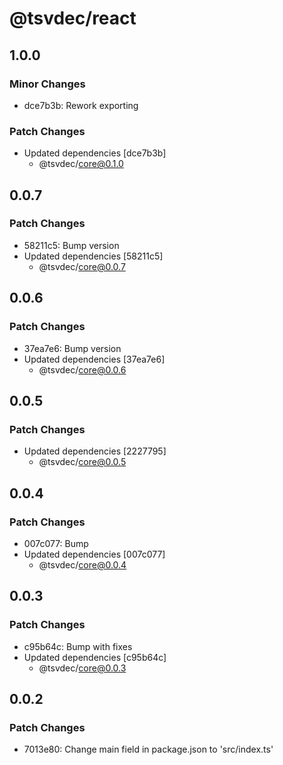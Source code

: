 # @tsvdec/react

## 1.0.0

### Minor Changes

- dce7b3b: Rework exporting

### Patch Changes

- Updated dependencies [dce7b3b]
  - @tsvdec/core@0.1.0

## 0.0.7

### Patch Changes

- 58211c5: Bump version
- Updated dependencies [58211c5]
  - @tsvdec/core@0.0.7

## 0.0.6

### Patch Changes

- 37ea7e6: Bump version
- Updated dependencies [37ea7e6]
  - @tsvdec/core@0.0.6

## 0.0.5

### Patch Changes

- Updated dependencies [2227795]
  - @tsvdec/core@0.0.5

## 0.0.4

### Patch Changes

- 007c077: Bump
- Updated dependencies [007c077]
  - @tsvdec/core@0.0.4

## 0.0.3

### Patch Changes

- c95b64c: Bump with fixes
- Updated dependencies [c95b64c]
  - @tsvdec/core@0.0.3

## 0.0.2

### Patch Changes

- 7013e80: Change main field in package.json to 'src/index.ts'
